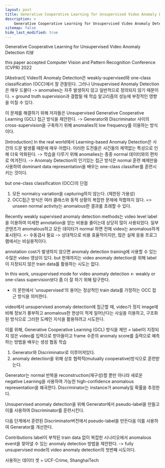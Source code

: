 ```yaml
---
layout: post
title: Generative Cooperative Learning for Unsupervised Video Anomaly Detection review
description: >
    Generative Cooperative Learning for Unsupervised Video Anomaly Detection 리뷰
sitemap: false
hide_last_modified: true
---
```

Generative Cooperative Learning for Unsupervised Video Anomaly Detection 리뷰

this paper accepted Computer Vision and Pattern Recognition Conference (CVPR) 2022

[Abstract]
Video의 Anomaly Detection은 weakly-supervised와 one-class classification (OCC)에서 잘 관찰된다.
그러나 Unsupervised Anomaly Detection은 매우 드물다 -> anomalies는 자주 발생하지 않고 일반적으로 정의되지 않기 때문이다.
= ground truth supervision과 결합될 때 학습 알고리즘의 성능에 부정적인 영향을 미칠 수 있다.

이 문제를 해결하기 위해 저자들은 Unsupervised Generative Cooperative Learning (GCL) 접근 방식을 제안한다.
-> Generator와 Discriminator 사이의 cross-supervision을 구축하기 위해 anomalies의 low frequency를 이용하는 방식이다.

[Introduction]
In the real world에서 Learning-based Anomaly Detection은 사건의 드문 발생률 때문에 매우 어렵다.
이러한 도전들은 사건들의 제역없는 특성으로 인해 더욱 악화된다.
-> 학습을 다루기 위해 anomalies는 종종 normal 데이터와의 편차로 여겨진다.
-> Anomaly Detection의 인기있는 접근 방식은 normal 훈련 예제만을 사용하여 dominant data representation을 배우는 one-class classifier를 훈련시키는 것이다.

but one-class classification (OCC)의 단점
1) 모든 normalcy variation을 capturing하지 않는다. (제한된 가용성)
2) OCC접근 방식은 여러 클래스와 동적 상황의 복잡한 문제에 적합하지 않다.
=> unseen normal activity는 anomalous한 결과를 초래할 수 있다.

Recently
weakly supervised anomaly detection methods는 video level label을 이용하여 미세한 annotation을 얻는 비용을 줄이는데 상당히 많이 사용되었다.
일부 콘텐츠가 anomalous하고 모든 데이터가 normal 하면 전체 video는 anomalous하게 표시된다. <- 수동검사 필요
-> 상대적으로 비용 효율적이지만, 많은 실제 응용 프로그램에서는 비실용적이다.

annotation cost가 발생하지 않으면 anomaly detection training에 사용할 수 있는 수많은 video 영상이 있다.
but 현재까지는 video anomaly detection을 위해 label이 지정되지 않은 train data를 활용하는 시도는 없다.

In this work,
unsupervised mode for video anomaly detection <- weakly or one-class supervision보다 좀 더 잘 하기 위해 탐구한다.
- 이 문헌에서 'unsupervised'의 용어는 정상적인 train data를 가정하는 OCC 접근 방식을 의미한다.

video에서 unsupervised anomaly detection에 접근할 때, video가 정지 image에 비해 정보가 풍부하고 anomalous한 현상이 적게 일어난다는 사실을 이용하고, 구조화된 방식으로 그러한 도메인 지식을 활용하려고 시도한다.

이를 위해, Generative Cooperative Learning (GCL) 방식을 제안 =  label이 지정되지 않은 video를 입력으로 받아들이고 frame 수준의 anomaly score를 출력으로 예측하는 방법을 배우는 생성 협동 학습
1) Generator와 Discriminator로 이루어져있다.
2) anomaly detection을 위해 상호 협력적(mutually cooperative)방식으로 훈련받는다.

Generator는 normal 반복을 reconstruction(재구성)할 뿐만 아니라 새로운 negative Learning을 사용하여 가능한 high-confidence anomalous representation을 왜곡한다.
Discriminator는 instance가 anomaly일 확률을 추정한다.

Unsupervised anomaly detection을 위해 Generator에서 pseudo-label을 만들고 이를 사용하여 Discriminator를 훈련시킨다.

다음 단계에서 훈련된 Discriminator버전에서 pseudo-label을 만든다음 이를 사용하여 Generator를 개선한다.

Contributions
label이 부착된 train data 없이 복잡한 시나리오에서 anomalous event을 찾아낼 수 있는 anomaly detection 방법을 제안한다.
-> fully unsupervised mode의 video anomaly detection의 첫번째 시도이다.

사용하는 데이터 셋 = UCF-Crime, ShanghaiTech
